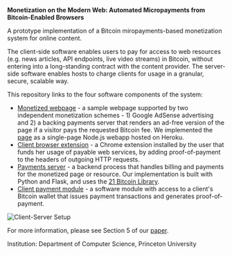 **Monetization on the Modern Web: Automated Micropayments from Bitcoin-Enabled Browsers**

A prototype implementation of a Bitcoin miropayments-based monetization system for online content.

The client-side software enables users to pay for access to web resources (e.g. news articles, API endpoints, live video streams) in Bitcoin, without entering into a long-standing contract with the content provider. The server-side software enables hosts to charge clients for usage in a granular, secure, scalable way.

This repository links to the four software components of the system:
- [Monetized webpage](https://github.com/SamvitJ/micropayments-webpage) - a sample webpage supported by two independent monetization schemes - 1) Google AdSense advertising and 2) a backing payments server that renders an ad-free version of the page if a visitor pays the requested Bitcoin fee. We implemented the [page](http://www.micropayments.tech/) as a single-page Node.js webapp hosted on Heroku.
- [Client browser extension](https://github.com/SamvitJ/Faucet) - a Chrome extension installed by the user that funds her usage of payable web services, by adding proof-of-payment to the headers of outgoing HTTP requests.
- [Payments server](https://github.com/SamvitJ/21BC-server) - a backend process that handles billing and payments for the monetized page or resource. Our implementation is built with Python and Flask, and uses the [21 Bitcoin Library](https://21.co/features).
- [Client payment module](https://github.com/SamvitJ/21BC-client) - a software module with access to a client's Bitcoin wallet that issues payment transactions and generates proof-of-payment.

![Client-Server Setup](https://github.com/SamvitJ/Bitcoin-micropayments/blob/master/http-402-setup.png)

For more information, please see Section 5 of our [paper](http://www.samvitjain.com/projects/micropayments-paper.pdf).

Institution: Department of Computer Science, Princeton University  
